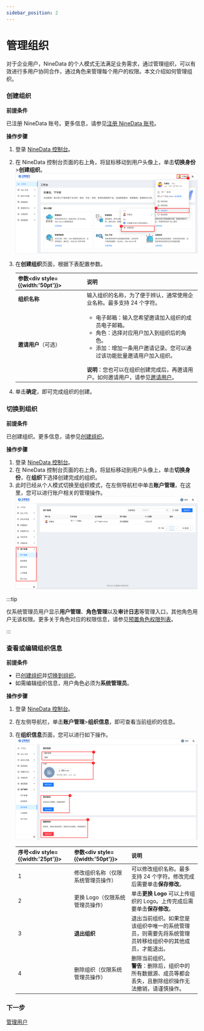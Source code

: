 ```yaml
---
sidebar_position: 2
---
```




# 管理组织

对于企业用户，NineData 的个人模式无法满足业务需求，通过管理组织，可以有效进行多用户协同合作，通过角色来管理每个用户的权限。本文介绍如何管理组织。
### 创建组织

**前提条件**

已注册 NineData 账号。更多信息，请参见[注册 NineData 账号](../quick_start.md#步骤一注册-NineData-账号)。

**操作步骤**

1. 登录 [NineData 控制台](https://console.9z.cloud)。

2. 在 NineData 控制台页面的右上角，将鼠标移动到用户头像上，单击**切换身份**>**创建组织**。![create_organization](./image/create_organization.png)

3. 在**创建组织**页面，根据下表配置参数。

   | 参数<div style={{width:'50pt'}}></div> | 说明                                                         |
   | -------------------------------------- | ------------------------------------------------------------ |
   | **组织名称**                           | 输入组织的名称，为了便于辨认，通常使用企业名称。最多支持 24 个字符。 |
   | **邀请用户**（可选）                   | <ul><li>电子邮箱：输入您希望邀请加入组织的成员电子邮箱。</li><li>角色：选择对应用户加入到组织后的角色。</li><li>添加：增加一条用户邀请记录。您可以通过该功能批量邀请用户加入组织。</li></ul><br />**说明**：您也可以在组织创建完成后，再邀请用户。如何邀请用户，请参见[邀请用户](manage_user.md#邀请用户)。 |

4. 单击**确定**，即可完成组织的创建。
### 切换到组织

**前提条件**

已创建组织。更多信息，请参见[创建组织](#creation)。

**操作步骤**

1. 登录 [NineData 控制台](https://console.9z.cloud)。
2. 在 NineData 控制台页面的右上角，将鼠标移动到用户头像上，单击**切换身份**，在**组织**下选择创建完成的组织。
3. 此时已经从个人模式切换至组织模式，在左侧导航栏中单击**账户管理**，在这里，您可以进行账户相关的管理操作。![account_management](./image/account_management.png)

:::tip

仅系统管理员用户显示**用户管理**、**角色管理**以及**审计日志**等管理入口，其他角色用户无该权限。更多关于角色对应的权限信息，请参见[预置角色权限列表](manage_role.md#附录预置角色权限列表)。

:::

### 查看或编辑组织信息

**前提条件**

- 已[创建组织](#创建组织)并[切换到组织](#切换到组织)。
- 如需编辑组织信息，用户角色必须为**系统管理员**。

**操作步骤**

1. 登录 [NineData 控制台](https://console.9z.cloud)。

2. 在左侧导航栏，单击**账户管理**>**组织信息**，即可查看当前组织的信息。

3. 在**组织信息**页面，您可以进行如下操作。![edit_organization](./image/edit_organization.png)

   | 序号<div style={{width:'25pt'}}></div> | 参数<div style={{width:'50pt'}}></div> | 说明                                                         |
   | -------------------------------------- | -------------------------------------- | ------------------------------------------------------------ |
   | 1                                      | 修改组织名称（仅限系统管理员操作）     | 可以修改组织名称。最多支持 24 个字符。修改完成后需要单击**保存修改**。 |
   | 2                                      | 更换 Logo（仅限系统管理员操作）         | 单击**更换 Logo** 可以上传组织的 Logo。上传完成后需要单击**保存修改**。 |
   | 3                                      | **退出组织**                           | 退出当前组织。如果您是该组织中唯一的系统管理员，则需要先将系统管理员转移给组织中的其他成员，才能退出。 |
   | 4                                      | 删除组织（仅限系统管理员操作）         | 删除当前组织。<br />**警告**：删除后，组织中的所有数据源、成员等都会丢失，且删除组织操作无法撤销，请谨慎操作。 |

   

### 下一步

[管理用户](manage_user.md)